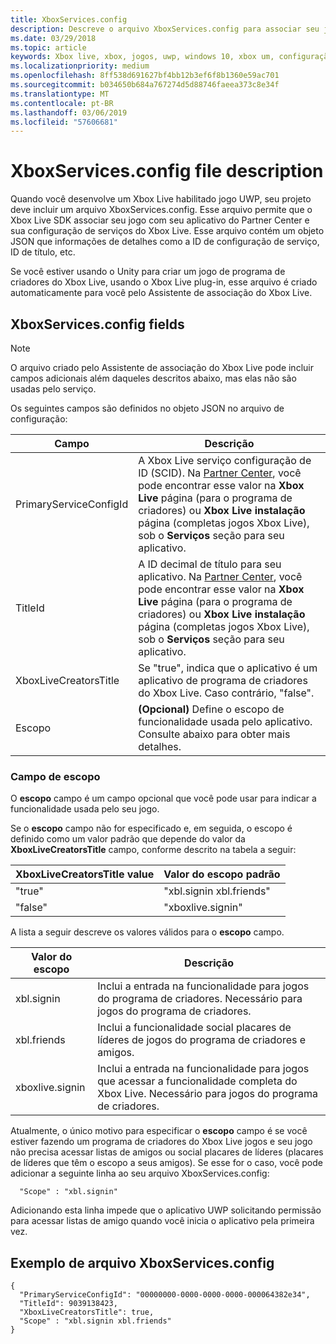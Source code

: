 ```yaml
---
title: XboxServices.config
description: Descreve o arquivo XboxServices.config para associar seu jogo UWP com uma configuração do Xbox Live.
ms.date: 03/29/2018
ms.topic: article
keywords: Xbox live, xbox, jogos, uwp, windows 10, xbox um, configuração de serviço, xboxservices.config
ms.localizationpriority: medium
ms.openlocfilehash: 8ff538d691627bf4bb12b3ef6f8b1360e59ac701
ms.sourcegitcommit: b034650b684a767274d5d88746faeea373c8e34f
ms.translationtype: MT
ms.contentlocale: pt-BR
ms.lasthandoff: 03/06/2019
ms.locfileid: "57606681"
---
```

# <a name="xboxservicesconfig-file-description"></a>XboxServices.config file description

Quando você desenvolve um Xbox Live habilitado jogo UWP, seu projeto deve incluir um arquivo XboxServices.config.  Esse arquivo permite que o Xbox Live SDK associar seu jogo com seu aplicativo do Partner Center e sua configuração de serviços do Xbox Live. Esse arquivo contém um objeto JSON que informações de detalhes como a ID de configuração de serviço, ID de título, etc.

Se você estiver usando o Unity para criar um jogo de programa de criadores do Xbox Live, usando o Xbox Live plug-in, esse arquivo é criado automaticamente para você pelo Assistente de associação do Xbox Live.

## <a name="xboxservicesconfig-fields"></a>XboxServices.config fields

>[!NOTE]
> O arquivo criado pelo Assistente de associação do Xbox Live pode incluir campos adicionais além daqueles descritos abaixo, mas elas não são usadas pelo serviço.

Os seguintes campos são definidos no objeto JSON no arquivo de configuração:

Campo | Descrição
--- | ---
PrimaryServiceConfigId  |  A Xbox Live serviço configuração de ID (SCID). Na [Partner Center](https://partner.microsoft.com/dashboard), você pode encontrar esse valor na **Xbox Live** página (para o programa de criadores) ou **Xbox Live instalação** página (completas jogos Xbox Live), sob o **Serviços** seção para seu aplicativo.
TitleId  |  A ID decimal de título para seu aplicativo. Na [Partner Center](https://partner.microsoft.com/dashboard), você pode encontrar esse valor na **Xbox Live** página (para o programa de criadores) ou **Xbox Live instalação** página (completas jogos Xbox Live), sob o **Serviços** seção para seu aplicativo.
XboxLiveCreatorsTitle  |  Se "true", indica que o aplicativo é um aplicativo de programa de criadores do Xbox Live. Caso contrário, "false".
Escopo  |  **(Opcional)**  Define o escopo de funcionalidade usada pelo aplicativo. Consulte abaixo para obter mais detalhes.

### <a name="scope-field"></a>Campo de escopo

O **escopo** campo é um campo opcional que você pode usar para indicar a funcionalidade usada pelo seu jogo.


Se o **escopo** campo não for especificado e, em seguida, o escopo é definido como um valor padrão que depende do valor da **XboxLiveCreatorsTitle** campo, conforme descrito na tabela a seguir:

XboxLiveCreatorsTitle value | Valor do escopo padrão
--- | ---
"true"  |  "xbl.signin xbl.friends"
"false"  |  "xboxlive.signin"



A lista a seguir descreve os valores válidos para o **escopo** campo.

Valor do escopo | Descrição
--- | ---
xbl.signin  | Inclui a entrada na funcionalidade para jogos do programa de criadores. Necessário para jogos do programa de criadores.
xbl.friends | Inclui a funcionalidade social placares de líderes de jogos do programa de criadores e amigos.
xboxlive.signin | Inclui a entrada na funcionalidade para jogos que acessar a funcionalidade completa do Xbox Live. Necessário para jogos do programa de criadores.

Atualmente, o único motivo para especificar o **escopo** campo é se você estiver fazendo um programa de criadores do Xbox Live jogos e seu jogo não precisa acessar listas de amigos ou social placares de líderes (placares de líderes que têm o escopo a seus amigos). Se esse for o caso, você pode adicionar a seguinte linha ao seu arquivo XboxServices.config:

```
  "Scope" : "xbl.signin"
```

Adicionando esta linha impede que o aplicativo UWP solicitando permissão para acessar listas de amigo quando você inicia o aplicativo pela primeira vez.

## <a name="example-xboxservicesconfig-file"></a>Exemplo de arquivo XboxServices.config

```
{
  "PrimaryServiceConfigId": "00000000-0000-0000-0000-000064382e34",
  "TitleId": 9039138423,
  "XboxLiveCreatorsTitle": true,
  "Scope" : "xbl.signin xbl.friends"
}
```
